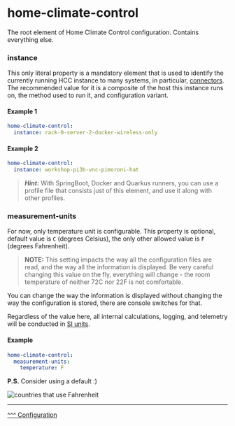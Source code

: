 home-climate-control
==
The root element of Home Climate Control configuration. Contains everything else.

### instance

This only literal property is a mandatory element that is used to identify the currently running HCC instance to many systems, in particular, [connectors](./connectors.md).
The recommended value for it is a composite of the host this instance runs on, the method used to run it, and configuration variant.

#### Example 1
```yaml
home-climate-control:
  instance: rack-0-server-2-docker-wireless-only
```

#### Example 2
```yaml
home-climate-control:
  instance: workshop-pi3b-vnc-pimoroni-hat
```

> ***Hint:*** With SpringBoot, Docker and Quarkus runners, you can use a profile file that consists just of this element, and use it along with other profiles.

### measurement-units

For now, only temperature unit is configurable. This property is optional, default value is `C` (degrees Celsius), the only other allowed value is `F` (degrees Fahrenheit).

> **NOTE:** This setting impacts the way all the configuration files are read, and the way all the information is displayed. Be very careful changing this value on the fly, everything will change - the room temperature of neither 72C nor 22F is not comfortable.

You can change the way the information is displayed without changing the way the configuration is stored, there are console switches for that.

Regardless of the value here, all internal calculations, logging, and telemetry will be conducted in [SI units](https://en.wikipedia.org/wiki/International_System_of_Units). 

#### Example
```yaml
home-climate-control:
  measurement-units:
    temperature: F
```

**P.S.** Consider using a default :)

![countries that use Fahrenheit](https://upload.wikimedia.org/wikipedia/commons/thumb/f/f3/Countries_that_use_Fahrenheit.svg/320px-Countries_that_use_Fahrenheit.svg.png)

---
[^^^ Configuration](./index.md)
